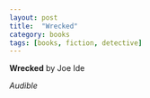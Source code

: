```yaml
---
layout: post
title:  "Wrecked"
category: books
tags: [books, fiction, detective]
---
```


**Wrecked** by Joe Ide

*Audible*

